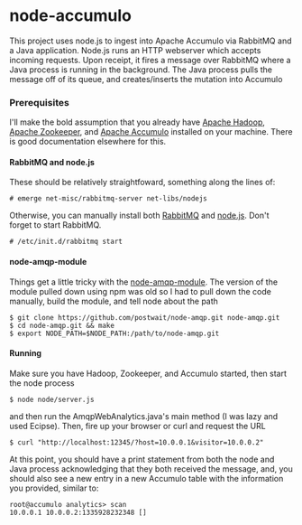 node-accumulo
=============

This project uses node.js to ingest into Apache Accumulo via RabbitMQ and a Java application. Node.js runs an HTTP webserver which accepts incoming requests. Upon receipt, it fires a message over RabbitMQ where a Java process is running in the background. The Java process pulls the message off of its queue, and creates/inserts the mutation into Accumulo

### Prerequisites

I'll make the bold assumption that you already have [Apache Hadoop][], [Apache Zookeeper][], and [Apache Accumulo][] installed on your machine. There is good documentation elsewhere for this.

#### RabbitMQ and node.js

These should be relatively straightfoward, something along the lines of:

    # emerge net-misc/rabbitmq-server net-libs/nodejs

Otherwise, you can manually install both [RabbitMQ][] and [node.js][]. Don't forget to start RabbitMQ.

    # /etc/init.d/rabbitmq start

#### node-amqp-module

Things get a little tricky with the [node-amqp-module][]. The version of the module pulled down using npm was old so I had to pull down the code manually, build the module, and tell node about the path

    $ git clone https://github.com/postwait/node-amqp.git node-amqp.git
    $ cd node-amqp.git && make
    $ export NODE_PATH=$NODE_PATH:/path/to/node-amqp.git

#### Running

Make sure you have Hadoop, Zookeeper, and Accumulo started, then start the node process

    $ node node/server.js

and then run the AmqpWebAnalytics.java's main method (I was lazy and used Ecipse). Then, fire up your browser or curl and request the URL

    $ curl "http://localhost:12345/?host=10.0.0.1&visitor=10.0.0.2"

At this point, you should have a print statement from both the node and Java process acknowledging that they both received the message, and, you should also see a new entry in a new Accumulo table with the information you provided, similar to:

    root@accumulo analytics> scan
    10.0.0.1 10.0.0.2:1335928232348 []

[RabbitMQ]: http://www.rabbitmq.com/ "RabbitMQ"
[node.js]: http://nodejs.org/       "node.js"
[node-amqp-module]: https://github.com/postwait/node-amqp "node-amqp module"
[Apache Hadoop]: http://hadoop.apache.org/common/docs/r0.20.2/quickstart.html#PseudoDistributed "Apache Hadoop"
[Apache Zookeeper]: http://zookeeper.apache.org/doc/r3.3.1/zookeeperStarted.html "Apache Zookeeper"
[Apache Accumulo]: http://accumulo.apache.org/1.4/user_manual/Administration.html "Apache Accumulo"
